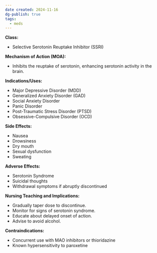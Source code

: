 ```yaml
---
date created: 2024-11-16
dg-publish: true
tags:
  - meds
---
```

**Class:**
- Selective Serotonin Reuptake Inhibitor (SSRI)

**Mechanism of Action (MOA):**
- Inhibits the reuptake of serotonin, enhancing serotonin activity in the brain.

**Indications/Uses:**
- Major Depressive Disorder (MDD)
- Generalized Anxiety Disorder (GAD)
- Social Anxiety Disorder
- Panic Disorder
- Post-Traumatic Stress Disorder (PTSD)
- Obsessive-Compulsive Disorder (OCD)

**Side Effects:**
- Nausea
- Drowsiness
- Dry mouth
- Sexual dysfunction
- Sweating

**Adverse Effects:**
- Serotonin Syndrome
- Suicidal thoughts
- Withdrawal symptoms if abruptly discontinued

**Nursing Teaching and Implications:**
- Gradually taper dose to discontinue.
- Monitor for signs of serotonin syndrome.
- Educate about delayed onset of action.
- Advise to avoid alcohol.

**Contraindications:**
- Concurrent use with MAO inhibitors or thioridazine
- Known hypersensitivity to paroxetine